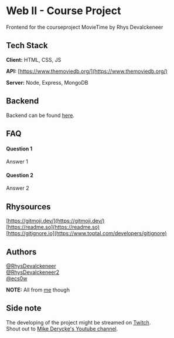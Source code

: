 # Web II - Course Project
Frontend for the courseproject MovieTime by Rhys Devalckeneer

## Tech Stack

**Client:** HTML, CSS, JS

**API:** [https://www.themoviedb.org/](https://www.themoviedb.org/)

**Server:** Node, Express, MongoDB  

## Backend
Backend can be found [here](https://github.com/EHB-MCT/web2-backend-RhysDevalckeneer).  

## FAQ

#### Question 1

Answer 1

#### Question 2

Answer 2

## Rhysources
[https://gitmoji.dev/](https://gitmoji.dev/)   
[https://readme.so](https://readme.so)   
[https://gitignore.io](https://www.toptal.com/developers/gitignore)

## Authors

[@RhysDevalckeneer](https://github.com/RhysDevalckeneer)   
[@RhysDevalckeneer2](https://github.com/RhysDevalckeneer2)   
[@ecs0w](https://github.com/Ecsowdus)    
   
**NOTE:** All from [me](https://rhys.be/) though

## Side note
The developing of the project might be streamed on [Twitch](https://www.twitch.tv/ecs0w).   
Shout out to [Mike Derycke's Youtube channel](https://www.youtube.com/c/MikeDerycke/videos).